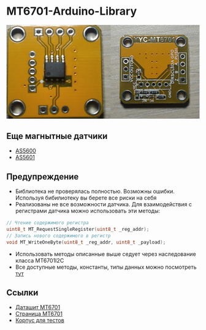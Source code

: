 # MT6701-Arduino-Library
<p align="center"><img src="/images/mt6701_module.jpg"></p>

## Еще магнытные датчики
* [AS5600](https://github.com/S-LABc/AMS-AS5600-Arduino-Library)
* [AS5601](https://github.com/S-LABc/AMS-AS5601-Arduino-Library)

## Предупреждение
* Библиотека не проверялась полностью. Возможны ошибки. Используя бибилиотеку вы берете все риски на себя
* Реализованы не все возможности датчика. Для взаимодействия с регистрами датчика можно использовать эти методы:
```C++
// Чтение содержимого регистра
uint8_t MT_RequestSingleRegister(uint8_t _reg_addr);
// Запись нового содержимого в регистр
void MT_WriteOneByte(uint8_t _reg_addr, uint8_t _payload);
```
* Использовать методы описанные выше седует через наследование класса MT6701I2C
* Все доступные методы, константы, типы данных можно посмотреть [тут](https://github.com/S-LABc/MT6701-Arduino-Library/blob/main/src/MT6701_I2C.h)

## Ссылки
* [Даташит MT6701](http://www.magntek.com.cn/upload/MT6701_Rev.1.5.pdf)
* [Страница MT6701](http://www.magntek.com.cn/en/list/177/559.htm)
* [Корпус для тестов](https://github.com/S-LABc/AMS-AS5600-Arduino-Library/tree/main/addons/AS5600-Case-STL)
